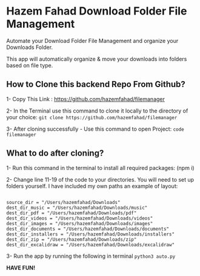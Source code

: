 <h1>Hazem Fahad Download Folder File Management</h1>

Automate your Download Folder File Management and organize your Downloads Folder.

This app will automatically organize & move your downloads into folders based on file type.

## How to Clone this backend Repo From Github?

1- Copy This Link : https://github.com/hazemfahad/filemanager

2- In the Terminal use this command to clone it locally to the directory of your choice:
`git clone https://github.com/hazemfahad/filemanager`

3- After cloning successfully - Use this command to open Project:
`code filemanager`

## What to do after cloning?

1- Run this command in the terminal to install all required packages:
(npm i)

2- Change line 11-19 of the code to your directories. You will need to set up folders yourself. I have included my own paths an example of layout:

<code>
source_dir = "/Users/hazemfahad/Downloads"
dest_dir_music = "/Users/hazemfahad/Downloads/music"
dest_dir_pdf = "/Users/hazemfahad/Downloads/pdf"
dest_dir_videos = "/Users/hazemfahad/Downloads/videos"
dest_dir_images = "/Users/hazemfahad/Downloads/images"
dest_dir_documents = "/Users/hazemfahad/Downloads/documents"
dest_dir_installers = "/Users/hazemfahad/Downloads/installers"
dest_dir_zip = "/Users/hazemfahad/Downloads/zip"
dest_dir_excalidraw = "/Users/hazemfahad/Downloads/excalidraw"
</code>

3- Run the app by running the following in terminal `python3 auto.py`

**HAVE FUN!**
